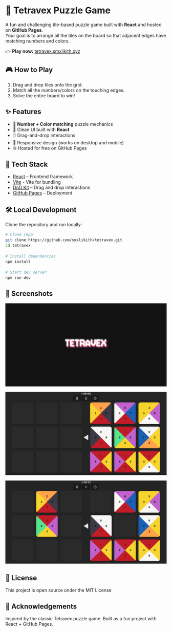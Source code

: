 
# 🧩 Tetravex Puzzle Game

A fun and challenging tile-based puzzle game built with **React** and hosted on **GitHub Pages**.  
Your goal is to arrange all the tiles on the board so that adjacent edges have matching numbers and colors.  

👉 **Play now:** [tetravex.smxlikith.xyz](https://tetravex.smxlikith.xyz/)


## 🎮 How to Play
1. Drag and drop tiles onto the grid.
2. Match all the numbers/colors on the touching edges.
3. Solve the entire board to win!


## ✨ Features
- 🔢 **Number + Color matching** puzzle mechanics  
- 🎨 Clean UI built with **React**  
- 🖱️ Drag-and-drop interactions  
- 📱 Responsive design (works on desktop and mobile)  
- 🌐 Hosted for free on GitHub Pages  


## 🚀 Tech Stack
- [React](https://reactjs.org/) – Frontend framework
- [Vite](https://vitejs.dev/) -  Vite for bundling
- [DnD Kit](https://dndkit.com/) – Drag and drop interactions
- [GitHub Pages](https://pages.github.com/) – Deployment


## 🛠️ Local Development
Clone the repository and run locally:

```bash
# Clone repo
git clone https://github.com/smxlikith/tetravex.git
cd tetravex

# Install dependencies
npm install

# Start dev server
npm run dev
```

## 📸 Screenshots
![screenshot of the loading screen](./Screenshots/screenshot_1.png)
>
![screenshot of a game](./Screenshots/screeshot_2.png)
>
![screenshot of a game](./Screenshots/screeshot_3.png)

## 📄 License
This project is open source under the MIT License

## 🙌 Acknowledgements
Inspired by the classic Tetravex puzzle game.
Built as a fun project with React + GitHub Pages.